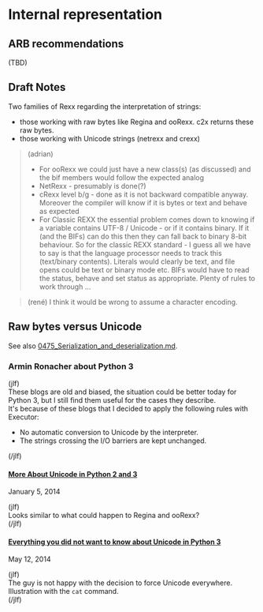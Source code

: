 # Internal representation

## ARB recommendations

(TBD)

## Draft Notes

Two families of Rexx regarding the interpretation of strings:

- those working with raw bytes like Regina and ooRexx. c2x returns these raw bytes.
- those working with Unicode strings (netrexx and crexx)

> (adrian)
> - For ooRexx we could just have a new class(s) (as discussed) and the bif members would follow the expected analog
> - NetRexx - presumably is done(?)
> - cRexx level b/g - done as it is not backward compatible anyway. Moreover the compiler will know if it is bytes or text and behave as expected
> - For Classic REXX the essential problem comes down to knowing if a variable contains UTF-8 / Unicode - or if it contains binary. If it (and the BIFs) can do this then they can fall back to binary 8-bit behaviour.
> So for the classic REXX standard - I guess all we have to say is that the language processor needs to track this (text/binary contents). Literals would clearly be text, and file opens could be text or binary mode etc. BIFs would have to read the status, behave and set status as appropriate. Plenty of rules to work through ...

> (rené)
> I think it would be wrong to assume a character encoding.

## Raw bytes versus Unicode

See also [0475_Serialization_and_deserialization.md](0475_Serialization_and_deserialization.md).

### Armin Ronacher about Python 3

(jlf)  
These blogs are old and biased, the situation could be better today for Python 3, but I still find them useful for the cases they describe.  
It's because of these blogs that I decided to apply the following rules with Executor:

- No automatic conversion to Unicode by the interpreter.
- The strings crossing the I/O barriers are kept unchanged.

(/jlf)

#### [More About Unicode in Python 2 and 3](https://lucumr.pocoo.org/2014/1/5/unicode-in-2-and-3/)  
January 5, 2014

(jlf)  
Looks similar to what could happen to Regina and ooRexx?  
(/jlf)


#### [Everything you did not want to know about Unicode in Python 3](https://lucumr.pocoo.org/2014/5/12/everything-about-unicode/)  
May 12, 2014

(jlf)  
The guy is not happy with the decision to force Unicode everywhere.
Illustration with the `cat` command.  
(/jlf)
